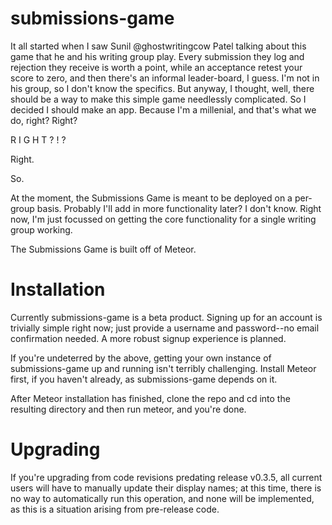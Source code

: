 # submissions-game

It all started when I saw Sunil @ghostwritingcow Patel talking about this game that he and his writing group play.  Every submission they log and rejection they receive is worth a point, while an acceptance retest your score to zero, and then there's an informal leader-board, I guess.  I'm not in his group, so I don't know the specifics.  But anyway, I thought, well, there should be a way to make this simple game needlessly complicated.  So I decided I should make an app.  Because I'm a millenial, and that's what we do, right?  Right?

R I G H T ? ! ?

Right.

So.

At the moment, the Submissions Game is meant to be deployed on a per-group basis.  Probably I'll add in more functionality later?  I don't know.  Right now, I'm just focussed on getting the core functionality for a single writing group working.

The Submissions Game is built off of Meteor.

# Installation

Currently submissions-game is a beta product. Signing up for an account is trivially simple right now; just provide a username and password--no email confirmation needed. A more robust signup experience is planned.

If you're undeterred by the above, getting your own instance of submissions-game up and running isn't terribly challenging.  Install Meteor first, if you haven't already, as submissions-game depends on it.

After Meteor installation has finished, clone the repo and cd into the resulting directory and then run meteor, and you're done.

# Upgrading

If you're upgrading from code revisions predating release v0.3.5, all current users will have to manually update their display names; at this time, there is no way to automatically run this operation, and none will be implemented, as this is a situation arising from pre-release code.
